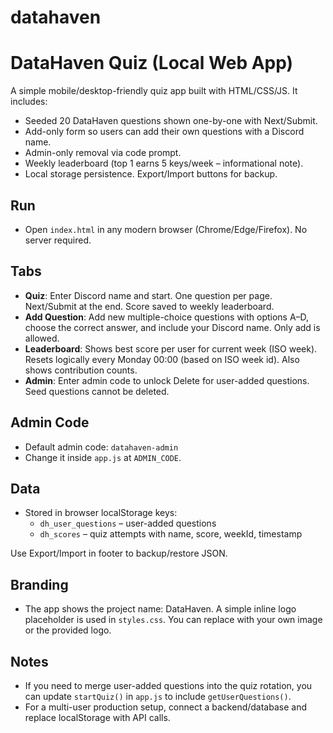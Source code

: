 # datahaven
# DataHaven Quiz (Local Web App)

A simple mobile/desktop-friendly quiz app built with HTML/CSS/JS. It includes:

- Seeded 20 DataHaven questions shown one-by-one with Next/Submit.
- Add-only form so users can add their own questions with a Discord name.
- Admin-only removal via code prompt.
- Weekly leaderboard (top 1 earns 5 keys/week – informational note).
- Local storage persistence. Export/Import buttons for backup.

## Run

- Open `index.html` in any modern browser (Chrome/Edge/Firefox). No server required.

## Tabs

- **Quiz**: Enter Discord name and start. One question per page. Next/Submit at the end. Score saved to weekly leaderboard.
- **Add Question**: Add new multiple-choice questions with options A–D, choose the correct answer, and include your Discord name. Only add is allowed.
- **Leaderboard**: Shows best score per user for current week (ISO week). Resets logically every Monday 00:00 (based on ISO week id). Also shows contribution counts.
- **Admin**: Enter admin code to unlock Delete for user-added questions. Seed questions cannot be deleted.

## Admin Code

- Default admin code: `datahaven-admin`
- Change it inside `app.js` at `ADMIN_CODE`.

## Data

- Stored in browser localStorage keys:
  - `dh_user_questions` – user-added questions
  - `dh_scores` – quiz attempts with name, score, weekId, timestamp

Use Export/Import in footer to backup/restore JSON.

## Branding

- The app shows the project name: DataHaven. A simple inline logo placeholder is used in `styles.css`. You can replace with your own image or the provided logo.

## Notes

- If you need to merge user-added questions into the quiz rotation, you can update `startQuiz()` in `app.js` to include `getUserQuestions()`.
- For a multi-user production setup, connect a backend/database and replace localStorage with API calls.
